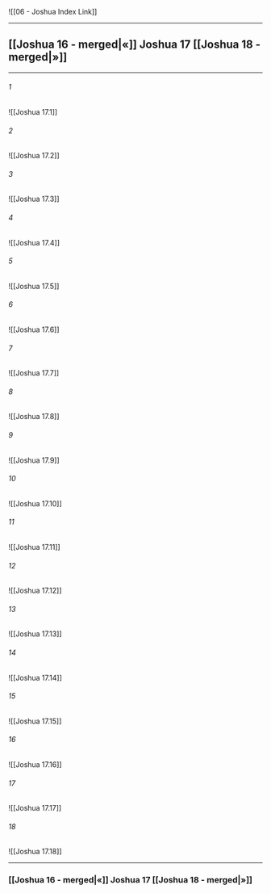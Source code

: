 ![[06 - Joshua Index Link]]

---
##  [[Joshua 16 - merged|«]] Joshua 17 [[Joshua 18 - merged|»]]

---

###### 1
![[Joshua 17.1]] 

###### 2
![[Joshua 17.2]] 

###### 3
![[Joshua 17.3]] 

###### 4
![[Joshua 17.4]]

###### 5 
![[Joshua 17.5]] 

###### 6
![[Joshua 17.6]] 

###### 7
![[Joshua 17.7]] 

###### 8
![[Joshua 17.8]] 

###### 9
![[Joshua 17.9]] 

###### 10
![[Joshua 17.10]] 

###### 11
![[Joshua 17.11]] 

###### 12
![[Joshua 17.12]]

###### 13
![[Joshua 17.13]] 

###### 14
![[Joshua 17.14]] 

###### 15
![[Joshua 17.15]]

###### 16
![[Joshua 17.16]] 

###### 17
![[Joshua 17.17]]

###### 18
![[Joshua 17.18]] 


---
###  [[Joshua 16 - merged|«]] Joshua 17 [[Joshua 18 - merged|»]]